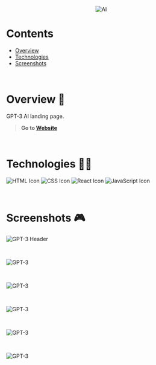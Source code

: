 <p align="center">
  <img src="https://i.ibb.co/zG4V1Xy/ai.png" alt="AI" />
</p>

# Contents

- [Overview](#overview-)
- [Technologies](#technologies-)
- [Screenshots](#screenshots-)

<br />

# Overview 👋

GPT-3 AI landing page.

> **Go to [Website](https://gil-gpt-3.netlify.app/)**

<br />

# Technologies 👨‍💻

![HTML Icon](https://i.ibb.co/9tyHGr7/html-logo.png, "HTML")
![CSS Icon](https://i.ibb.co/b3QNSgX/css-logo.png, "CSS")
![React Icon](https://i.ibb.co/BBFKyz9/Group-9.png, "React")
![JavaScript Icon](https://i.ibb.co/L5RS8g1/Group-11.png, "JavaScript")

<br />

# Screenshots 🎮

![GPT-3 Header](https://i.ibb.co/drLTcrK/gpt3-1.png)

<br />

![GPT-3](https://i.ibb.co/zmD263Y/gpt3-2.png)

<br />

![GPT-3](https://i.ibb.co/wLkhhSj/gpt3-3.png)

<br />

![GPT-3](https://i.ibb.co/Z2zsfgx/gpt3-4.png)

<br />

![GPT-3](https://i.ibb.co/sFQvxtq/gpt3-5.png)

<br />

![GPT-3](https://i.ibb.co/58MLRtR/gpt3-6.png)
